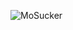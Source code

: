 ![MoSucker](https://github.com/yuankong666/Ultimate-RAT-Collection/assets/128066597/11d47eb2-e4ef-4b99-afae-86fbe799eb88)
